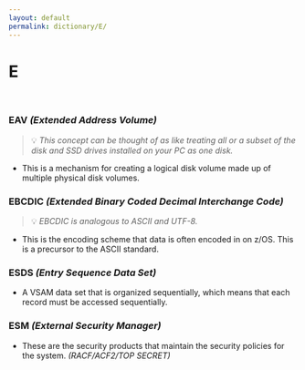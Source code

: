 ```yaml
---
layout: default
permalink: dictionary/E/
---
```


# E

&nbsp;

### EAV *(Extended Address Volume)*
> 💡 _This concept can be thought of as like treating all or a subset of the disk and SSD drives installed on your PC as one disk._

* This is a mechanism for creating a logical disk volume made up of multiple physical disk volumes.

### EBCDIC *(Extended Binary Coded Decimal Interchange Code)*
> 💡 _EBCDIC is analogous to ASCII and UTF-8._

* This is the encoding scheme that data is often encoded in on z/OS. This is a precursor to the ASCII standard.

### ESDS *(Entry Sequence Data Set)*
* A VSAM data set that is organized sequentially, which means that each record must be accessed sequentially.

### ESM *(External Security Manager)*
* These are the security products that maintain the security policies for the system. *(RACF/ACF2/TOP SECRET)*